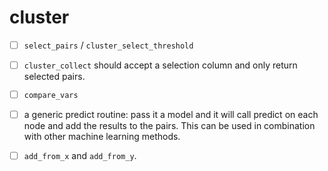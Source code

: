 cluster
==============================================================

- [ ] `select_pairs` / `cluster_select_threshold`
- [ ] `cluster_collect` should accept a selection column and only return
  selected pairs.
- [ ] `compare_vars`
- [ ] a generic predict routine: pass it a model and it will call predict on
  each node and add the results to the pairs. This can be used in combination
  with other machine learning methods.
- [ ] `add_from_x` and `add_from_y`. 


